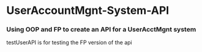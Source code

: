 # UserAccountMgnt-System-API
### Using OOP and FP to create an API for a UserAcctMgnt system

testUserAPI is for testing the FP version of the api
